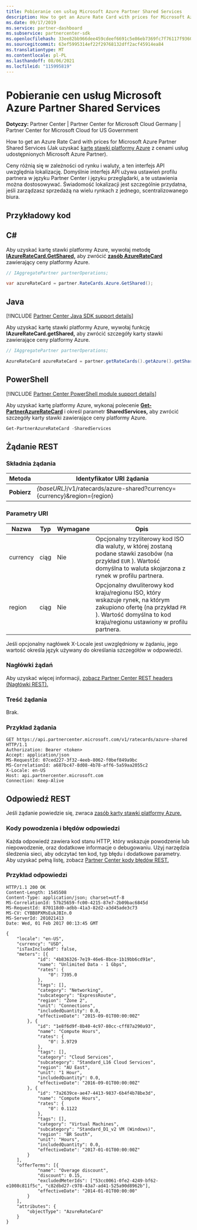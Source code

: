 ```yaml
---
title: Pobieranie cen usług Microsoft Azure Partner Shared Services
description: How to get an Azure Rate Card with prices for Microsoft Azure Partner Shared Services (Jak uzyskać kartę stawki platformy Azure z cenami usług udostępnionych Microsoft Azure Partner).
ms.date: 09/17/2019
ms.service: partner-dashboard
ms.subservice: partnercenter-sdk
ms.openlocfilehash: 33ee82bb966dee459cdeef6691c5e86eb7369fc7f76117f9360ac51d6cb3da22
ms.sourcegitcommit: 63ef5995314ef22f29768132dff2acf45914ea84
ms.translationtype: MT
ms.contentlocale: pl-PL
ms.lasthandoff: 08/06/2021
ms.locfileid: "115995819"
---
```

# <a name="get-prices-for-microsoft-azure-partner-shared-services"></a>Pobieranie cen usług Microsoft Azure Partner Shared Services

**Dotyczy:** Partner Center | Partner Center for Microsoft Cloud Germany | Partner Center for Microsoft Cloud for US Government

How to get an Azure Rate Card with prices for Microsoft Azure Partner Shared Services (Jak uzyskać [kartę stawki platformy Azure](azure-rate-card-resources.md) z cenami usług udostępnionych Microsoft Azure Partner).

Ceny różnią się w zależności od rynku i waluty, a ten interfejs API uwzględnia lokalizację. Domyślnie interfejs API używa ustawień profilu partnera w języku Partner Center i języku przeglądarki, a te ustawienia można dostosowywać. Świadomość lokalizacji jest szczególnie przydatna, jeśli zarządzasz sprzedażą na wielu rynkach z jednego, scentralizowanego biura.

## <a name="example-code"></a>Przykładowy kod

## <a name="c"></a>C\#

Aby uzyskać kartę stawki platformy Azure, wywołaj metodę [**IAzureRateCard.GetShared,**](/dotnet/api/microsoft.store.partnercenter.ratecards.iazureratecard.getshared) aby zwrócić [**zasób AzureRateCard**](/dotnet/api/microsoft.store.partnercenter.models.ratecards.azureratecard) zawierający ceny platformy Azure.

```csharp
// IAggregatePartner partnerOperations;

var azureRateCard = partner.RateCards.Azure.GetShared();
```

## <a name="java"></a>Java

[!INCLUDE [Partner Center Java SDK support details](../includes/java-sdk-support.md)]

Aby uzyskać kartę stawki platformy Azure, wywołaj funkcję **IAzureRateCard.getShared,** aby zwrócić szczegóły karty stawki zawierające ceny platformy Azure.

```java
// IAggregatePartner partnerOperations;

AzureRateCard azureRateCard = partner.getRateCards().getAzure().getShared();
```

## <a name="powershell"></a>PowerShell

[!INCLUDE [Partner Center PowerShell module support details](../includes/powershell-module-support.md)]

Aby uzyskać kartę platformy Azure, wykonaj polecenie [**Get-PartnerAzureRateCard**](https://github.com/Microsoft/Partner-Center-PowerShell/blob/master/docs/help/Get-PartnerAzureRateCard.md) i określ parametr **SharedServices,** aby zwrócić szczegóły karty stawki zawierające ceny platformy Azure.

```powershell
Get-PartnerAzureRateCard -SharedServices
```

## <a name="rest-request"></a>Żądanie REST

### <a name="request-syntax"></a>Składnia żądania

| Metoda  | Identyfikator URI żądania                                                               |
|---------|---------------------------------------------------------------------------|
| **Pobierz** | *{baseURL}*/v1/ratecards/azure-shared?currency={currency}&region={region} |

### <a name="uri-parameters"></a>Parametry URI

| Nazwa     | Typ   | Wymagane | Opis                                                                                                                                                                               |
|----------|--------|----------|-------------------------------------------------------------------------------------------------------------------------------------------------------------------------------------------|
| currency | ciąg | Nie       | Opcjonalny trzyliterowy kod ISO dla waluty, w której zostaną podane stawki zasobów (na przykład `EUR` ). Wartość domyślna to waluta skojarzona z rynek w profilu partnera. |
| region   | ciąg | Nie       | Opcjonalny dwuliterowy kod kraju/regionu ISO, który wskazuje rynek, na którym zakupiono ofertę (na przykład `FR` ). Wartość domyślna to kod kraju/regionu ustawiony w profilu partnera.        |

Jeśli opcjonalny nagłówek X-Locale jest uwzględniony w żądaniu, jego wartość określa język używany do określania szczegółów w odpowiedzi.

### <a name="request-headers"></a>Nagłówki żądań

Aby uzyskać więcej informacji, [zobacz Partner Center REST headers (Nagłówki REST).](headers.md)

### <a name="request-body"></a>Treść żądania

Brak.

### <a name="request-example"></a>Przykład żądania

```http
GET https://api.partnercenter.microsoft.com/v1/ratecards/azure-shared HTTP/1.1
Authorization: Bearer <token>
Accept: application/json
MS-RequestId: 07ced227-3f32-4eeb-8062-f0bef849a9bc
MS-CorrelationId: a687bc47-8d08-4b78-aff6-5a59aa2055c2
X-Locale: en-US
Host: api.partnercenter.microsoft.com
Connection: Keep-Alive
```

## <a name="rest-response"></a>Odpowiedź REST

Jeśli żądanie powiedzie się, zwraca [zasób karty stawki platformy Azure.](azure-rate-card-resources.md)

### <a name="response-success-and-error-codes"></a>Kody powodzenia i błędów odpowiedzi

Każda odpowiedź zawiera kod stanu HTTP, który wskazuje powodzenie lub niepowodzenie, oraz dodatkowe informacje o debugowaniu. Użyj narzędzia śledzenia sieci, aby odczytać ten kod, typ błędu i dodatkowe parametry. Aby uzyskać pełną listę, zobacz [Partner Center kody błędów REST.](error-codes.md)

### <a name="response-example"></a>Przykład odpowiedzi

```http
HTTP/1.1 200 OK
Content-Length: 1545508
Content-Type: application/json; charset=utf-8
MS-CorrelationId: 57b25659-fc00-4215-87e7-2b09bac6845d
MS-RequestId: 870118d0-adbb-41a3-82d2-a3d45ade3c73
MS-CV: CYBB8PXMsEukJBIn.0
MS-ServerId: 201021413
Date: Wed, 01 Feb 2017 00:13:45 GMT

{
    "locale": "en-US",
    "currency": "USD",
    "isTaxIncluded": false,
    "meters": [{
            "id": "4b836326-7e19-46e6-8bce-1b19bb6cd91e",
            "name": "Unlimited Data - 1 Gbps",
            "rates": {
                "0": 7395.0
            },
            "tags": [],
            "category": "Networking",
            "subcategory": "ExpressRoute",
            "region": "Zone 2",
            "unit": "Connections",
            "includedQuantity": 0.0,
            "effectiveDate": "2015-09-01T00:00:00Z"
        }, {
            "id": "1e8f6d9f-8b40-4c97-80cc-cff87a290a93",
            "name": "Compute Hours",
            "rates": {
                "0": 3.9729
            },
            "tags": [],
            "category": "Cloud Services",
            "subcategory": "Standard_L16 Cloud Services",
            "region": "AU East",
            "unit": "1 Hour",
            "includedQuantity": 0.0,
            "effectiveDate": "2016-09-01T00:00:00Z"
        }, {
            "id": "7a2639ce-ae47-4413-9837-6b4f4b78be3d",
            "name": "Compute Hours",
            "rates": {
                "0": 0.1122
            },
            "tags": [],
            "category": "Virtual Machines",
            "subcategory": "Standard_D1_v2 VM (Windows)",
            "region": "BR South",
            "unit": "Hours",
            "includedQuantity": 0.0,
            "effectiveDate": "2017-01-01T00:00:00Z"
        }
    ],
    "offerTerms": [{
            "name": "Overage discount",
            "discount": 0.15,
            "excludedMeterIds": ["53cc0061-0fe2-4249-bf62-e1008c811f5c", "c82dbd27-c978-43a7-ad41-525a90d8962b"],
            "effectiveDate": "2014-01-01T00:00:00"
        }
    ],
    "attributes": {
        "objectType": "AzureRateCard"
    }
}
```

